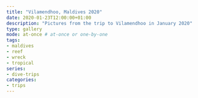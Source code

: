 ```yaml
---
title: "Vilamendhoo, Maldives 2020"
date: 2020-01-23T12:00:00+01:00
description: "Pictures from the trip to Vilamendhoo in January 2020"
type: gallery
mode: at-once # at-once or one-by-one
tags:
- maldives
- reef
- wreck
- tropical
series:
- dive-trips
categories:
- trips
---
```

